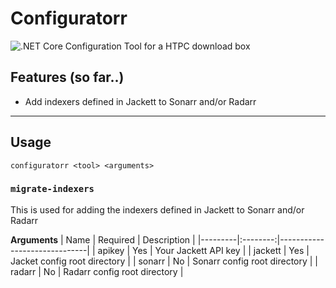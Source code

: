 # Configuratorr
![.NET Core](https://github.com/ShawnRG/Configuratorr/workflows/.NET%20Core/badge.svg)
Configuration Tool for a HTPC download box

## Features (so far..)
- Add indexers defined in Jackett to Sonarr and/or Radarr

---

## Usage
```
configuratorr <tool> <arguments>
```

### `migrate-indexers`
This is used for adding the indexers defined in Jackett to Sonarr and/or Radarr

**Arguments**
| Name    | Required | Description                  |
|---------|:--------:|------------------------------|
| apikey  |    Yes   | Your Jackett API key         |
| jackett |    Yes   | Jacket config root directory |
| sonarr  |    No    | Sonarr config root directory |
| radarr  |    No    | Radarr config root directory |
